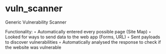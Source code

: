 # vuln_scanner
Generic Vulnerability Scanner

Functionality:
        ◦ Automatically entered every possible page (Site Map)
        ◦ Looked for ways to send data to the web app (Forms, URL)
        ◦ Sent payloads to discover vulnerabilities
        ◦ Automatically analysed the response to check if the website was vulnerable
